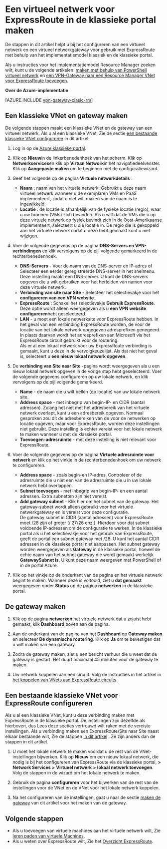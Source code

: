 <properties
   pageTitle="Een virtueel netwerk en -Gateway configureren voor ExpressRoute in de klassieke portal | Microsoft Azure"
   description="Dit artikel helpt u bij het instellen van een virtueel netwerk voor ExpressRoute met behulp van het implementatiemodel klassiek en de klassieke portal."
   documentationCenter="na"
   services="expressroute"
   authors="cherylmc"
   manager="carmonm"
   editor=""
   tags="azure-service-management"/>

<tags 
   ms.service="expressroute"
   ms.devlang="na"
   ms.topic="article" 
   ms.tgt_pltfrm="na"
   ms.workload="infrastructure-services" 
   ms.date="09/20/2016"
   ms.author="cherylmc"/>

# <a name="create-a-virtual-network-for-expressroute-in-the-classic-portal"></a>Een virtueel netwerk voor ExpressRoute in de klassieke portal maken

De stappen in dit artikel helpt u bij het configureren van een virtueel netwerk en een virtueel netwerkgateway voor gebruik met ExpressRoute met behulp van het implementatiemodel klassiek en de klassieke portal.

Als u instructies voor het implementatiemodel Resource Manager zoeken wilt, kunt u de volgende artikelen: [maken met behulp van PowerShell virtueel netwerk](../virtual-network/virtual-networks-create-vnet-arm-ps.md) en [een VPN-Gateway naar een Resource Manager VNet voor ExpressRoute toevoegen](expressroute-howto-add-gateway-resource-manager.md).

**Over de Azure-implementatie**

[AZURE.INCLUDE [vpn-gateway-clasic-rm](../../includes/vpn-gateway-classic-rm-include.md)] 

## <a name="create-a-classic-vnet-and-gateway"></a>Een klassieke VNet en gateway maken

De volgende stappen maakt een klassieke VNet en de gateway van een virtueel netwerk. Als u al een klassieke VNet, Zie de sectie [een bestaande klassieke VNet configureren](#config) in dit artikel.

1. Log in op de [Azure klassieke portal](http://manage.windowsazure.com).

2. Klik op **Nieuw**in de linkerbenedenhoek van het scherm. Klik op **Netwerkservices**en klik op **Virtual Network**in het navigatiedeelvenster. Klik op **Aangepaste maken** om te beginnen met de configuratiewizard.

3. Geef het volgende op de pagina **Virtuele netwerkdetails** :

    - **Naam** : naam van het virtuele netwerk. Gebruikt u deze naam virtueel netwerk wanneer u de exemplaren VMs en PaaS implementeert, zodat u niet wilt maken van de naam is te ingewikkeld.
    - **Locatie** : de locatie is afhankelijk van de fysieke locatie (regio), waar u uw bronnen (VMs) zich bevinden. Als u wilt dat de VMs die u op deze virtuele netwerk op fysiek bevindt zich in de Oost-Amerikaanse implementeert, selecteert u die locatie in. De regio die is gekoppeld aan het virtuele netwerk nadat u deze hebt gemaakt kunt u niet wijzigen.

4. Voer de volgende gegevens op de pagina **DNS-Servers en VPN-verbindingen** en klik vervolgens op de pijl volgende gemarkeerd in de rechterbenedenhoek. 

    - **DNS-Servers** - Voer de naam van de DNS-server en IP-adres of Selecteer een eerder geregistreerde DNS-server in het snelmenu. Deze instelling maakt een DNS-server. U kunt de DNS-servers opgeven die u wilt gebruiken voor het herleiden van namen voor deze virtuele netwerk.
    - **Verbinding van site naar Site** - Selecteer het selectievakje voor het **configureren van een VPN website**.
    - **ExpressRoute** : Schakel het selectievakje **Gebruik ExpressRoute**. Deze optie wordt alleen weergegeven als u **een VPN website configureren**hebt geselecteerd.
    - **LAN** - u moet een lokale netwerksite voor ExpressRoute hebben. In het geval van een verbinding ExpressRoute worden, de voor de locatie van het lokale netwerk opgegeven adresprefixen genegeerd. In plaats daarvan wordt het adresprefixen aan Microsoft via het ExpressRoute circuit gebruikt voor de routering.<BR>Als er al een lokaal netwerk voor uw ExpressRoute verbinding is gemaakt, kunt u deze in de vervolgkeuzelijst. Als dat niet het geval is, selecteert u **een nieuw lokaal netwerk opgeven**.

5. De **verbinding van Site naar Site** -pagina wordt weergegeven als u een nieuw lokaal netwerk opgeven in de vorige stap hebt geselecteerd. Voer de volgende gegevens configureren op uw lokale netwerk, en klik vervolgens op de pijl volgende gemarkeerd. 

    - **Name** - de naam die u wilt bellen (op locatie) van uw lokale netwerk site.
    - **Address space** - met inbegrip van begin-IP- en CIDR (aantal adressen). Zolang het niet met het adresbereik van het virtuele netwerk overlapt, kunt u een adresbereik opgeven. Normaal gesproken zou dit de adresbereiken van de voor de netwerken op locatie opgeven, maar voor ExpressRoute, worden deze instellingen niet gebruikt. Deze instelling is echter vereist voor het lokale netwerk te maken wanneer u met de klassieke portal.
    - **Toevoegen-adresruimte** - met deze instelling is niet relevant voor ExpressRoute.


6. Voer de volgende gegevens op de pagina **Virtuele adresruimte voor netwerk** en klik op het vinkje in de rechterbenedenhoek om uw netwerk te configureren. 

    - **Address space** - zoals begin-en IP-adres. Controleer of de adresruimte die u niet een van de adresruimte die u in uw lokale netwerk hebt overlappen.
    - **Subnet toevoegen** - met inbegrip van begin-IP- en een aantal adressen. Extra subnetten zijn niet vereist.
    - **Add gateway subnet** - Klik hier om het subnet van de gateway. Het gateway-subnet wordt alleen gebruikt voor het virtuele netwerkgateway en is vereist voor deze configuratie.<BR>De gateway subnet in CIDR (aantal adressen) voor ExpressRoute moet /28 zijn of groter (/ 27/26 enz.). Hierdoor voor dat subnet voldoende IP-adressen om de configuratie te werken. In de klassieke portal als u het selectievakje voor het gebruik van ExpressRoute, geeft de portal een subnet gateway met /28.  U kunt het aantal CIDR adressen in de klassieke portal niet aanpassen. Het subnet gateway worden weergegeven als **Gateway** in de klassieke portal, hoewel de echte naam van het subnet gateway die wordt gemaakt werkelijk **GatewaySubnet is**. U kunt deze naam weergeven met PowerShell of in de portal Azure.

7. Klik op het vinkje op de onderkant van de pagina en het virtuele netwerk begint te maken. Wanneer deze is voltooid, ziet u **dat gemaakt** weergegeven onder **Status** op de pagina **netwerken** in de klassieke portal.

## <a name="gw"></a>De gateway maken

1. Klik op de pagina **netwerken** het virtuele netwerk dat u zojuist hebt gemaakt, klik **Dashboard** boven aan de pagina.

2. Aan de onderkant van de pagina van het **Dashboard** op **Gateway maken** en selecteer **De dynamische routering**. Klik op **Ja** om te bevestigen dat u wilt maken van een gateway.

3. Zodra de gateway maken, ziet u een bericht verhuur die u weet dat de gateway is gestart. Het duurt maximaal 45 minuten voor de gateway te maken.

4. Uw netwerk koppelen aan een circuit. Volg de instructies in het artikel in [het koppelen van VNets aan ExpressRoute circuits](expressroute-howto-linkvnet-classic.md).

## <a name="config"></a>Een bestaande klassieke VNet voor ExpressRoute configureren

Als u al een klassieke VNet, kunt u deze verbinding maken met ExpressRoute in de klassieke portal. De instellingen zijn dezelfde als hierboven, dus Lees deze secties vertrouwd wilt raken met de vereiste instellingen. Als u verbinding maken een ExpressRoute/Site naar Site naast elkaar bestaande wilt, Zie de stappen [in dit artikel](expressroute-howto-coexist-classic.md) . Ze zijn anders dan de stappen in dit artikel.
 
1. U moet het lokale netwerk te maken voordat u de rest van de VNet-instellingen bijwerken. Klik op **Nieuw** om een nieuw lokaal netwerk, die nodig is bij het configureren van ExpressRoute via de klassieke portal, **>** **Network Services** **>** **Virtueel netwerk** **>** **lokaal netwerk toevoegen**. Volg de stappen in de wizard om het lokale netwerk te maken.

2. Gebruik de pagina **configureren** voor het bijwerken van de rest van de instellingen voor de VNet en de VNet voor het lokale netwerk koppelen.

3. Na het configureren van de instellingen, gaat u naar de sectie [maken de gateway](#gw) van dit artikel voor het maken van de gateway.


## <a name="next-steps"></a>Volgende stappen

- Als u toevoegen van virtuele machines aan het virtuele netwerk wilt, Zie [leren paden van virtuele Machines](https://azure.microsoft.com/documentation/learning-paths/virtual-machines/).
- Als u weten over ExpressRoute wilt, Zie het [Overzicht ExpressRoute](expressroute-introduction.md).


 
